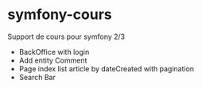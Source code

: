 # symfony-cours
Support de cours pour symfony 2/3

* BackOffice with login
* Add entity Comment
* Page index list article by dateCreated with pagination
* Search Bar 
